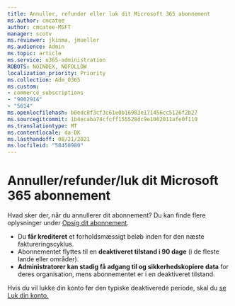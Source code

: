 ```yaml
---
title: Annuller, refunder eller luk dit Microsoft 365 abonnement
ms.author: cmcatee
author: cmcatee-MSFT
manager: scotv
ms.reviewer: jkinma, jmueller
ms.audience: Admin
ms.topic: article
ms.service: o365-administration
ROBOTS: NOINDEX, NOFOLLOW
localization_priority: Priority
ms.collection: Adm_O365
ms.custom:
- commerce_subscriptions
- "9002914"
- "5614"
ms.openlocfilehash: b0edc8f3cf3c61e0b16983e171456cc5126f2b27
ms.sourcegitcommit: 1b4ecaba74cfcff155528dc9e1002011afe0f110
ms.translationtype: MT
ms.contentlocale: da-DK
ms.lasthandoff: 08/21/2021
ms.locfileid: "58450980"
---
```

# <a name="cancelrefundclose-your-microsoft-365-subscription"></a>Annuller/refunder/luk dit Microsoft 365 abonnement

Hvad sker der, når du annullerer dit abonnement? Du kan finde flere oplysninger under [Opsig dit abonnement](https://docs.microsoft.com/microsoft-365/commerce/subscriptions/cancel-your-subscription?view=o365-worldwide).

- Du **får krediteret** et forholdsmæssigt beløb inden for den næste faktureringscyklus.
- Abonnementet flyttes til en **deaktiveret tilstand i 90 dage** (i de fleste lande eller områder).
- **Administratorer kan stadig få adgang til og sikkerhedskopiere data** for deres organisation, mens abonnementet er i en deaktiveret tilstand.

Hvis du vil lukke din konto før den typiske deaktiverede periode, skal du [se Luk din konto.](https://docs.microsoft.com/microsoft-365/commerce/close-your-account?view=o365-worldwide)
